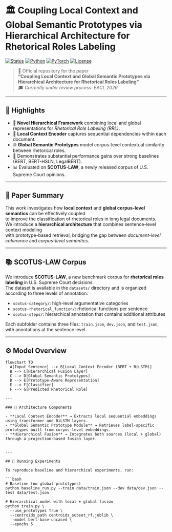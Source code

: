 # 🏛️ Coupling Local Context and Global Semantic Prototypes via Hierarchical Architecture for Rhetorical Roles Labeling

[![Status](https://img.shields.io/badge/Status-Accepted%20at%20ACL%202025-blue.svg)](https://aclanthology.org/)
[![Python](https://img.shields.io/badge/Python-3.9%2B-yellow.svg)](https://www.python.org/)
[![PyTorch](https://img.shields.io/badge/PyTorch-Framework-orange.svg)](https://pytorch.org/)
[![License](https://img.shields.io/badge/License-MIT-lightgrey.svg)](#license)

> 🧠 Official repository for the paper  
> **“Coupling Local Context and Global Semantic Prototypes via Hierarchical Architecture for Rhetorical Roles Labeling”**  
> 🎓 *Currently under review process: EACL 2026*

---

## 🌟 Highlights

- 🧩 **Novel Hierarchical Framework** combining local and global representations for *Rhetorical Role Labeling (RRL)*.  
- 🔄 **Local Context Encoder** captures sequential dependencies within each document.  
- 🌐 **Global Semantic Prototypes** model corpus-level contextual similarity between rhetorical roles.  
- 🚀 Demonstrates substantial performance gains over strong baselines (BERT, BERT-HSLN, LegalBERT).  
- 📊 Evaluated on **SCOTUS-LAW**, a newly released corpus of U.S. Supreme Court opinions.

---

## 📘 Paper Summary

This work investigates how **local context** and **global corpus-level semantics** can be effectively coupled  
to improve the classification of rhetorical roles in long legal documents.  
We introduce a **hierarchical architecture** that combines sentence-level context modeling  
with prototype-based retrieval, bridging the gap between *document-level coherence* and *corpus-level semantics*.

---

## 📚 SCOTUS-LAW Corpus

We introduce **SCOTUS-LAW**, a new benchmark corpus for **rhetorical roles labeling** in U.S. Supreme Court decisions.  
The dataset is available in the `datasets/` directory and is organized according to three levels of annotation:

- `scotus-category/`: high-level argumentative categories  
- `scotus-rhetorical_function/`: rhetorical functions per sentence  
- `scotus-steps/`: hierarchical annotation that contains additional attributes  

Each subfolder contains three files: `train.json`, `dev.json`, and `test.json`, with annotations at the sentence level.



---

## ⚙️ Model Overview

```mermaid
flowchart TD
  A[Input Sentence] --> B[Local Context Encoder (BERT + BiLSTM)]
  B --> C[Hierarchical Fusion Layer]
  C --> D[Global Semantic Prototypes]
  D --> E[Prototype-Aware Representation]
  E --> F[Classifier]
  F --> G[Predicted Rhetorical Role]

---

### 🧭 Architecture Components

- **Local Context Encoder** → Extracts local sequential embeddings using transformer and BiLSTM layers.  
- **Global Semantic Prototype Module** → Retrieves label-specific prototypes built from corpus-level embeddings.  
- **Hierarchical Fusion** → Integrates both sources (local + global) through a projection-based fusion layer.


---

## 🧪 Running Experiments

To reproduce baseline and hierarchical experiments, run:

```bash
# Baseline (no global prototypes)
python baseline_run.py --train data/train.json --dev data/dev.json --test data/test.json

# Hierarchical model with local + global fusion
python train.py \
  --use_prototypes True \
  --centroids_path centroids_subset_rf.joblib \
  --model bert-base-uncased \
  --epochs 5
